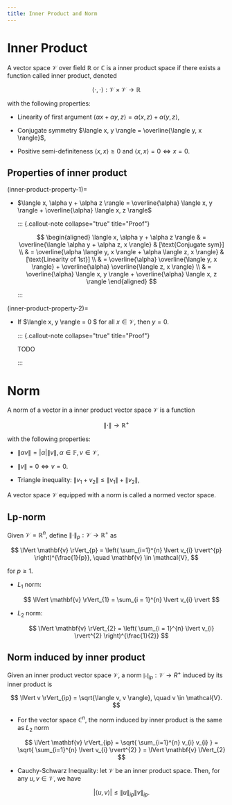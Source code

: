 ```yaml
---
title: Inner Product and Norm
---
```


# Inner Product

A vector space $\mathcal{V}$ over field $\mathbb{R}$ or $\mathbb{C}$ is a inner product space if there exists a function called inner product, denoted 

$$
\langle \cdot, \cdot \rangle: \mathcal{V} \times \mathcal{V} \to \mathbb{R}
$$

with the following properties:

- Linearity of first argument $\langle \alpha x + \alpha y, z \rangle = \alpha \langle x, z \rangle + \alpha \langle y, z \rangle$,

- Conjugate symmetry $\langle x, y \rangle = \overline{\langle y, x \rangle}$,

- Positive semi-definiteness $\langle x, x \rangle \geq 0$ and $\langle x, x \rangle = 0 \iff x = 0$.

## Properties of inner product

(inner-product-property-1)=

- $\langle x, \alpha y + \alpha z \rangle = \overline{\alpha} \langle x, y \rangle + \overline{\alpha} \langle x, z \rangle$

  ::: {.callout-note collapse="true" title="Proof"}
    
    $$
    \begin{aligned}
    \langle x, \alpha y + \alpha z \rangle 
    & = \overline{\langle \alpha y + \alpha z, x \rangle}
    & [\text{Conjugate sym}]
    \\
    & = \overline{\alpha \langle y, x \rangle + \alpha \langle z, x \rangle}
    & [\text{Linearity of 1st}]
    \\
    & = \overline{\alpha} \overline{\langle y, x \rangle} + \overline{\alpha} \overline{\langle z, x \rangle}
    \\
    & = \overline{\alpha} \langle x, y \rangle + \overline{\alpha} \langle x, z \rangle
    \end{aligned}
    $$

  :::

(inner-product-property-2)=

- If $\langle x, y \rangle = 0 $ for all $x \in \mathcal{V}$, 
    then $y = 0$.
    
  ::: {.callout-note collapse="true" title="Proof"}
    
    TODO

  :::

# Norm

A norm of a vector in a inner product vector space $\mathcal{V}$ is a function 

$$
\lVert \cdot \rVert \to \mathbb{R}^{+} 
$$

with the following properties:

- $\lVert \alpha v \rVert = \lvert \alpha \rvert \lVert v \rVert, \alpha \in \mathbb{F}, v \in \mathcal{V}$,

- $\lVert v \rVert = 0 \iff v = 0$.

- Triangle inequality: $\lVert v_{1} + v_{2} \rVert \leq \lVert v_{1} \rVert + \lVert v_{2} \rVert$,

A vector space $\mathcal{V}$ equipped with a norm is called a normed vector space.

## Lp-norm

Given $\mathcal{V} = \mathbb{R}^{n}$, 
define $\lVert \cdot \rVert_{p}: \mathcal{V} \to \mathbb{R}^{+}$ as 

$$
\lVert \mathbf{v} \rVert_{p} = \left(
    \sum_{i=1}^{n} \lvert v_{i} \rvert^{p} 
\right)^{\frac{1}{p}}, \quad \mathbf{v} \in \mathcal{V},
$$

for $p \geq 1$.

- $L_{1}$ norm: 

    $$
    \lVert \mathbf{v} \rVert_{1} = \sum_{i = 1}^{n} \lvert v_{i} \rvert
    $$

- $L_{2}$ norm:

    $$
    \lVert \mathbf{v} \rVert_{2} = \left( \sum_{i = 1}^{n} \lvert v_{i} \rvert^{2} \right)^{\frac{1}{2}}
    $$

## Norm induced by inner product

Given an inner product vector space $\mathcal{V}$, 
a norm $\lVert \cdot \rVert_{ip}: \mathcal{V} \to R^{+}$ induced by its inner product is 

$$
\lVert v \rVert_{ip} = \sqrt{\langle v, v \rangle}, \quad v \in \mathcal{V}.
$$

- For the vector space $\mathbb{C}^{n}$, 
the norm induced by inner product is the same as $L_{2}$ norm

    $$
    \lVert \mathbf{v} \rVert_{ip} = \sqrt{ \sum_{i=1}^{n} v_{i} v_{i} } = \sqrt{ \sum_{i=1}^{n} \lvert v_{i} \rvert^{2} } = \lVert \mathbf{v} \lVert_{2}
    $$
    
- Cauchy-Schwarz Inequality: let $\mathcal{V}$ be an inner product space.
Then, for any $u, v \in \mathcal{V}$, we have 

    $$ 
    \lvert \langle u, v \rangle \rvert \leq \lVert u \rVert_{ip} \lVert v \rVert_{ip}.
    $$